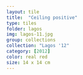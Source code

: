 ```yaml
---
layout: tile
title:  "Ceiling positive"
type: tiles
folder: lagos
img: lagos-11.jpg
group: collections
collection: "Lagos '12"
category: [2012]
color: real red 
size: 14 x 14 cm
---
```



